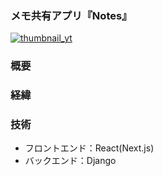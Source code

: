 ### メモ共有アプリ『Notes』

[![thumbnail_yt](https://github.com/user-attachments/assets/c35ab11c-d88e-45e9-909c-388ff8654dba)](https://youtu.be/wkXRWeVlKcE)

### 概要

### 経緯

### 技術

- フロントエンド：React(Next.js)
- バックエンド：Django
